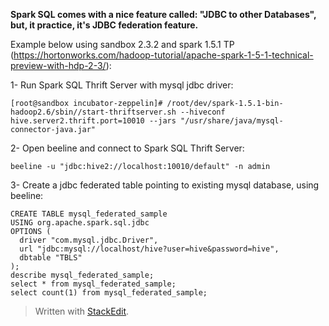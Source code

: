 



**Spark SQL comes with a nice feature called: "JDBC to other Databases", but, it practice, it's JDBC federation feature.**

Example below using sandbox 2.3.2 and spark 1.5.1 TP (https://hortonworks.com/hadoop-tutorial/apache-spark-1-5-1-technical-preview-with-hdp-2-3/):

1- Run Spark SQL Thrift Server with mysql jdbc driver:

    [root@sandbox incubator-zeppelin]# /root/dev/spark-1.5.1-bin-hadoop2.6/sbin//start-thriftserver.sh --hiveconf hive.server2.thrift.port=10010 --jars "/usr/share/java/mysql-connector-java.jar"


2- Open beeline and connect to Spark SQL Thrift Server:

    beeline -u "jdbc:hive2://localhost:10010/default" -n admin

3- Create a jdbc federated table pointing to existing mysql database, using beeline:

    CREATE TABLE mysql_federated_sample
    USING org.apache.spark.sql.jdbc
    OPTIONS (
      driver "com.mysql.jdbc.Driver",
      url "jdbc:mysql://localhost/hive?user=hive&password=hive",
      dbtable "TBLS"
    );
    describe mysql_federated_sample;
    select * from mysql_federated_sample;
    select count(1) from mysql_federated_sample;


> Written with [StackEdit](https://stackedit.io/).
